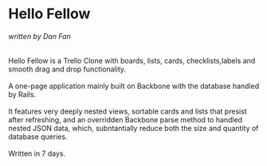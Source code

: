 <h1>Hello Fellow</h1>
<h6>written by Dan Fan</h6>

Hello Fellow is a Trello Clone with boards, lists, cards, checklists,labels and
smooth drag and drop functionality.
<br><br>
A one-page application mainly built on Backbone with the database
handled by Rails.
<br><br>
It features very deeply nested views, sortable cards and lists that presist
after refreshing, and an overridden Backbone parse method to handled nested
JSON data, which, subntantially reduce both the size and quantity of database
queries.
<br><br>
Written in 7 days.
